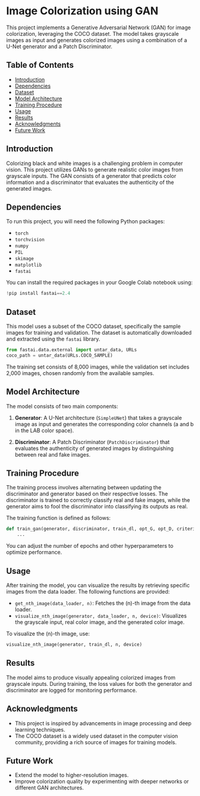 # Image Colorization using GAN

This project implements a Generative Adversarial Network (GAN) for image colorization, leveraging the COCO dataset. The model takes grayscale images as input and generates colorized images using a combination of a U-Net generator and a Patch Discriminator.

## Table of Contents

- [Introduction](#introduction)
- [Dependencies](#dependencies)
- [Dataset](#dataset)
- [Model Architecture](#model-architecture)
- [Training Procedure](#training-procedure)
- [Usage](#usage)
- [Results](#results)
- [Acknowledgments](#acknowledgments)
- [Future Work](#future-work)

## Introduction

Colorizing black and white images is a challenging problem in computer vision. This project utilizes GANs to generate realistic color images from grayscale inputs. The GAN consists of a generator that predicts color information and a discriminator that evaluates the authenticity of the generated images.

## Dependencies

To run this project, you will need the following Python packages:

- `torch`
- `torchvision`
- `numpy`
- `PIL`
- `skimage`
- `matplotlib`
- `fastai`

You can install the required packages in your Google Colab notebook using:

```python
!pip install fastai==2.4
```

## Dataset

This model uses a subset of the COCO dataset, specifically the sample images for training and validation. The dataset is automatically downloaded and extracted using the `fastai` library.

```python
from fastai.data.external import untar_data, URLs
coco_path = untar_data(URLs.COCO_SAMPLE)
```

The training set consists of 8,000 images, while the validation set includes 2,000 images, chosen randomly from the available samples.

## Model Architecture

The model consists of two main components:

1. **Generator**: A U-Net architecture (`SimpleUNet`) that takes a grayscale image as input and generates the corresponding color channels (a and b in the LAB color space).

2. **Discriminator**: A Patch Discriminator (`PatchDiscriminator`) that evaluates the authenticity of generated images by distinguishing between real and fake images.

## Training Procedure

The training process involves alternating between updating the discriminator and generator based on their respective losses. The discriminator is trained to correctly classify real and fake images, while the generator aims to fool the discriminator into classifying its outputs as real.

The training function is defined as follows:

```python
def train_gan(generator, discriminator, train_dl, opt_G, opt_D, criterion_GAN, criterion_L1, device, epochs=20, lambda_L1=100):
    ...
```

You can adjust the number of epochs and other hyperparameters to optimize performance.

## Usage

After training the model, you can visualize the results by retrieving specific images from the data loader. The following functions are provided:

- `get_nth_image(data_loader, n)`: Fetches the \(n\)-th image from the data loader.
- `visualize_nth_image(generator, data_loader, n, device)`: Visualizes the grayscale input, real color image, and the generated color image.

To visualize the \(n\)-th image, use:

```python
visualize_nth_image(generator, train_dl, n, device)
```

## Results

The model aims to produce visually appealing colorized images from grayscale inputs. During training, the loss values for both the generator and discriminator are logged for monitoring performance.

## Acknowledgments

- This project is inspired by advancements in image processing and deep learning techniques.
- The COCO dataset is a widely used dataset in the computer vision community, providing a rich source of images for training models.

## Future Work
  - Extend the model to higher-resolution images.
  - Improve colorization quality by experimenting with deeper networks or different GAN architectures.
